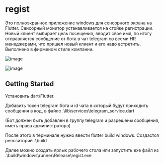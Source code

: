 # regist

Это полноэкранное приложение windows для сенсорного экрана на Flutter. Сенсорный монитор устанавливается на стойке регистрации. Новый клиент выбирает цель посещения, вводит свое имя, по итогу отправляется сообщение от бота в чат telegram со всеми HR менеджерами, что пришел новый клиент и его надо встретить. Выполнено в фирменом стиле компании.

![image](https://github.com/mottiya/regist/assets/113792589/94ec67b6-3fe3-46bf-af65-62f6d961c100)

![image](https://github.com/mottiya/regist/assets/113792589/10e50061-f90d-4bfe-95df-4ffe2c815b84)

## Getting Started

Установить dart/Flutter.

Добавить токен telegram бота и id чата в который будут приходить сообщения в код, в файле .\lib\services\telegram_service.dart

(Бот должен быть добавлен в группу telegram и разрешены сообщения, иметь права администратора)

После этого в терминале нужно ввести flutter build windows. Создастся репозиторий .\build

Далее можно создать ярлык рабочего стола или запустить exe файл из .\build\windows\runner\Release\regist.exe
